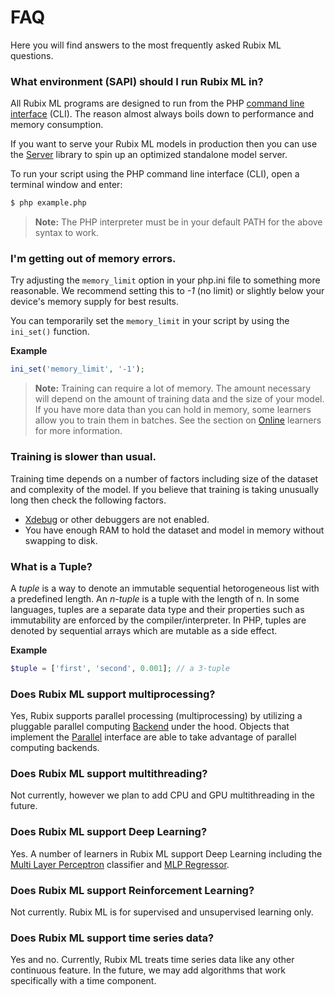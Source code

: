 # FAQ
Here you will find answers to the most frequently asked Rubix ML questions.

### What environment (SAPI) should I run Rubix ML in?
All Rubix ML programs are designed to run from the PHP [command line interface](http://php.net/manual/en/features.commandline.php) (CLI). The reason almost always boils down to performance and memory consumption.

If you want to serve your Rubix ML models in production then you can use the [Server](https://github.com/RubixML/Server) library to spin up an optimized standalone model server.

To run your script using the PHP command line interface (CLI), open a terminal window and enter:
```sh
$ php example.php
```

> **Note:** The PHP interpreter must be in your default PATH for the above syntax to work.

### I'm getting out of memory errors.
Try adjusting the `memory_limit` option in your php.ini file to something more reasonable. We recommend setting this to *-1* (no limit) or slightly below your device's memory supply for best results.

You can temporarily set the `memory_limit` in your script by using the `ini_set()` function.

**Example**

```php
ini_set('memory_limit', '-1');
```

> **Note:** Training can require a lot of memory. The amount necessary will depend on the amount of training data and the size of your model. If you have more data than you can hold in memory, some learners allow you to train them in batches. See the section on [Online](online.md) learners for more information.

### Training is slower than usual.
Training time depends on a number of factors including size of the dataset and complexity of the model. If you believe that training is taking unusually long then check the following factors.

- [Xdebug](https://xdebug.org/) or other debuggers are not enabled.
- You have enough RAM to hold the dataset and model in memory without swapping to disk.

### What is a Tuple?
A *tuple* is a way to denote an immutable sequential hetorogeneous list with a predefined length. An *n-tuple* is a tuple with the length of n. In some languages, tuples are a separate data type and their properties such as immutability are enforced by the compiler/interpreter. In PHP, tuples are denoted by sequential arrays which are mutable as a side effect.

**Example**

```php
$tuple = ['first', 'second', 0.001]; // a 3-tuple
```

### Does Rubix ML support multiprocessing?
Yes, Rubix supports parallel processing (multiprocessing) by utilizing a pluggable parallel computing [Backend](backends/api.md) under the hood. Objects that implement the [Parallel](parallel.md) interface are able to take advantage of parallel computing backends.

### Does Rubix ML support multithreading?
Not currently, however we plan to add CPU and GPU multithreading in the future.

### Does Rubix ML support Deep Learning?
Yes. A number of learners in Rubix ML support Deep Learning including the [Multi Layer Perceptron](classifiers/multi-layer-perceptron.md) classifier and [MLP Regressor](regressors/mlp-regressor.md).

### Does Rubix ML support Reinforcement Learning?
Not currently. Rubix ML is for supervised and unsupervised learning only.

### Does Rubix ML support time series data?
Yes and no. Currently, Rubix ML treats time series data like any other continuous feature. In the future, we may add algorithms that work specifically with a time component.